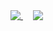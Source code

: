 
<!--
**ctrbts/ctrbts** is a ✨ _special_ ✨ repository because its `README.md` (this file) appears on your GitHub profile.
### Hi there 👋

Here are some ideas to get you started:

- 🔭 I’m currently working on ...
- 🌱 I’m currently learning ...
- 👯 I’m looking to collaborate on ...
- 🤔 I’m looking for help with ...
- 💬 Ask me about ...
- 📫 How to reach me: ...
- 😄 Pronouns: ...
- ⚡ Fun fact: ...

![](https://img.shields.io/badge/<WORD_ON_LEFT>-<WORD_ON_RIGHT>-informational?style=flat&logo=<LOGO_NAME>&logoColor=white&color=2bbc8a)
-->

<a href="#">
  <img align="top" src="https://github-readme-stats.vercel.app/api/?username=ctrbts&count_private=true&theme=calm&show_icons=true" />
</a>
&nbsp;&nbsp;&nbsp;
<a href="#">
  <img align="top" src="https://github-readme-stats.vercel.app/api/top-langs/?username=ctrbts&layout=compact&langs_count=8&theme=calm" />
</a>
